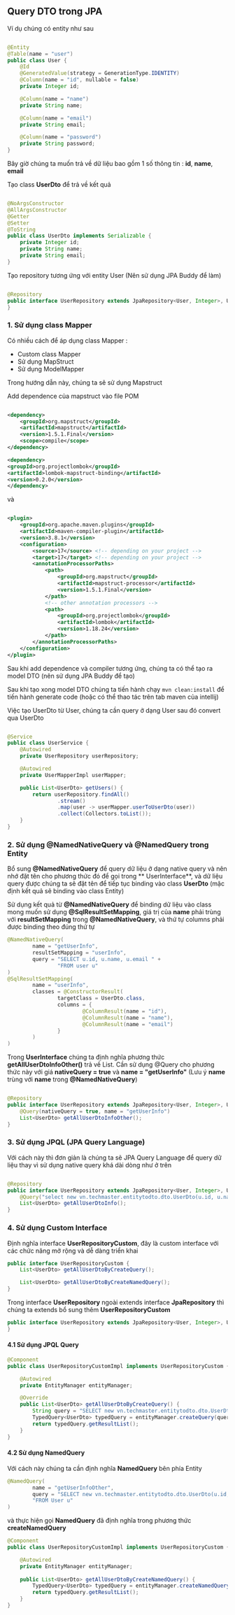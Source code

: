 ## Query DTO trong JPA

Ví dụ chúng có entity như sau

```java

@Entity
@Table(name = "user")
public class User {
    @Id
    @GeneratedValue(strategy = GenerationType.IDENTITY)
    @Column(name = "id", nullable = false)
    private Integer id;

    @Column(name = "name")
    private String name;

    @Column(name = "email")
    private String email;

    @Column(name = "password")
    private String password;
}
```

Bây giờ chúng ta muốn trả về dữ liệu bao gồm 1 số thông tin : **id**, **name**, **email**

Tạo class **UserDto** để trả về kết quả

```java

@NoArgsConstructor
@AllArgsConstructor
@Getter
@Setter
@ToString
public class UserDto implements Serializable {
    private Integer id;
    private String name;
    private String email;
}
```

Tạo repository tương ứng với entity User (Nên sử dụng JPA Buddy để làm)

```java

@Repository
public interface UserRepository extends JpaRepository<User, Integer>, UserRepositoryCustom {
}
```

### 1. Sử dụng class Mapper

Có nhiều cách để áp dụng class Mapper :

- Custom class Mapper
- Sử dụng MapStruct
- Sử dụng ModelMapper

Trong hướng dẫn này, chúng ta sẽ sử dụng Mapstruct

Add dependence của mapstruct vào file POM

```xml

<dependency>
    <groupId>org.mapstruct</groupId>
    <artifactId>mapstruct</artifactId>
    <version>1.5.1.Final</version>
    <scope>compile</scope>
</dependency>

<dependency>
<groupId>org.projectlombok</groupId>
<artifactId>lombok-mapstruct-binding</artifactId>
<version>0.2.0</version>
</dependency>
```

và

```xml

<plugin>
    <groupId>org.apache.maven.plugins</groupId>
    <artifactId>maven-compiler-plugin</artifactId>
    <version>3.8.1</version>
    <configuration>
        <source>17</source> <!-- depending on your project -->
        <target>17</target> <!-- depending on your project -->
        <annotationProcessorPaths>
            <path>
                <groupId>org.mapstruct</groupId>
                <artifactId>mapstruct-processor</artifactId>
                <version>1.5.1.Final</version>
            </path>
            <!-- other annotation processors -->
            <path>
                <groupId>org.projectlombok</groupId>
                <artifactId>lombok</artifactId>
                <version>1.18.24</version>
            </path>
        </annotationProcessorPaths>
    </configuration>
</plugin>
```

Sau khi add dependence và compiler tương ứng, chúng ta có thể tạo ra model DTO (nên sử dụng JPA Buddy để tạo)

Sau khi tạo xong model DTO chúng ta tiến hành chạy `mvn clean:install` để tiến hành generate code (hoặc có thể thao tác
trên tab maven của intellij)

Việc tạo UserDto từ User, chúng ta cần query ở dạng User sau đó convert qua UserDto

```java

@Service
public class UserService {
    @Autowired
    private UserRepository userRepository;

    @Autowired
    private UserMapperImpl userMapper;

    public List<UserDto> getUsers() {
        return userRepository.findAll()
                .stream()
                .map(user -> userMapper.userToUserDto(user))
                .collect(Collectors.toList());
    }
}
```

### 2. Sử dụng @NamedNativeQuery và @NamedQuery trong Entity

Bổ sung **@NamedNativeQuery** để query dữ liệu ở dạng native query và nên nhớ đặt tên cho phương thức đó để gọi trong **
UserInterface**, và dữ liệu query được chúng ta sẽ đặt tên để tiếp tục binding vào class **UserDto** (mặc định kết quả
sẽ binding vào class Entity)

Sử dụng kết quả từ **@NamedNativeQuery** để binding dữ liệu vào class mong muốn sử dụng **@SqlResultSetMapping**, giá
trị của **name** phải trùng với **resultSetMapping** trong **@NamedNativeQuery**, và thứ tự columns phải được binding
theo đúng thứ tự

```java
@NamedNativeQuery(
        name = "getUserInfo",
        resultSetMapping = "userInfo",
        query = "SELECT u.id, u.name, u.email " +
                "FROM user u"
)
@SqlResultSetMapping(
        name = "userInfo",
        classes = @ConstructorResult(
                targetClass = UserDto.class,
                columns = {
                        @ColumnResult(name = "id"),
                        @ColumnResult(name = "name"),
                        @ColumnResult(name = "email")
                }
        )
)
```

Trong **UserInterface** chúng ta định nghĩa phương thức **getAllUserDtoInfoOther()** trả về List<UserDto>. Cần sử dụng
@Query cho phương thức này với giá **nativeQuery = true** và **name = "getUserInfo"** (Lưu ý **name** trùng với **name**
trong **@NamedNativeQuery**)

```java

@Repository
public interface UserRepository extends JpaRepository<User, Integer>, UserRepositoryCustom {
    @Query(nativeQuery = true, name = "getUserInfo")
    List<UserDto> getAllUserDtoInfoOther();
}
```

### 3. Sử dụng JPQL (JPA Query Language)

Với cách này thì đơn giản là chúng ta sẽ JPA Query Language để query dữ liệu thay vì sử dụng native query khá dài dòng
như ở trên

```java

@Repository
public interface UserRepository extends JpaRepository<User, Integer>, UserRepositoryCustom {
    @Query("select new vn.techmaster.entitytodto.dto.UserDto(u.id, u.name, u.email) from User u")
    List<UserDto> getAllUserDtoInfo();
}
```

### 4. Sử dụng Custom Interface

Định nghĩa interface **UserRepositoryCustom**, đây là custom interface với các chức năng mở rộng và dễ dàng triển khai

```java
public interface UserRepositoryCustom {
    List<UserDto> getAllUserDtoByCreateQuery();

    List<UserDto> getAllUserDtoByCreateNamedQuery();
}
```

Trong interface **UserRepository** ngoài extends interface **JpaRepository** thì chúng ta extends bổ sung thêm **UserRepositoryCustom**

```java
public interface UserRepository extends JpaRepository<User, Integer>, UserRepositoryCustom {
}
```

#### 4.1 Sử dụng JPQL Query

```java
@Component
public class UserRepositoryCustomImpl implements UserRepositoryCustom {

    @Autowired
    private EntityManager entityManager;

    @Override
    public List<UserDto> getAllUserDtoByCreateQuery() {
        String query = "SELECT new vn.techmaster.entitytodto.dto.UserDto(u.id, u.name, u.email) FROM User u";
        TypedQuery<UserDto> typedQuery = entityManager.createQuery(query, UserDto.class);
        return typedQuery.getResultList();
    }
}
```

#### 4.2 Sử dụng NamedQuery

Với cách này chúng ta cần định nghĩa **NamedQuery** bên phía Entity

```java
@NamedQuery(
        name = "getUserInfoOther",
        query = "SELECT new vn.techmaster.entitytodto.dto.UserDto(u.id, u.name, u.email) " +
        "FROM User u"
)
```

và thực hiện gọi **NamedQuery** đã định nghĩa trong phương thức **createNamedQuery**

```java
@Component
public class UserRepositoryCustomImpl implements UserRepositoryCustom {

    @Autowired
    private EntityManager entityManager;
    
    public List<UserDto> getAllUserDtoByCreateNamedQuery() {
        TypedQuery<UserDto> typedQuery = entityManager.createNamedQuery("getUserInfoOther", UserDto.class);
        return typedQuery.getResultList();
    }
}
```



